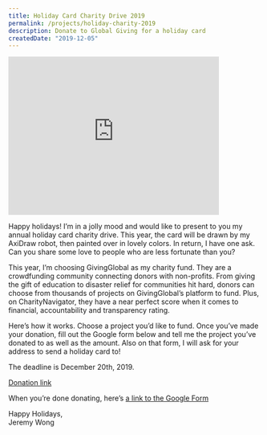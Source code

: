 ```yaml
---
title: Holiday Card Charity Drive 2019
permalink: /projects/holiday-charity-2019
description: Donate to Global Giving for a holiday card
createdDate: "2019-12-05"
---
```


<iframe width="420" height="315" src="https://www.youtube.com/embed/tOXmg5mGpGQ" frameborder="0" allowfullscreen></iframe>


Happy holidays! I’m in a jolly mood and would like to present to you my annual holiday card charity drive. This year, the card will be drawn by my AxiDraw robot, then painted over in lovely colors. In return, I have one ask. Can you share some love to people who are less fortunate than you?

This year, I’m choosing GivingGlobal as my charity fund. They are a crowdfunding community connecting donors with non-profits. From giving the gift of education to disaster relief for communities hit hard, donors can choose from thousands of projects on GivingGlobal’s platform to fund. Plus, on CharityNavigator, they have a near perfect score when it comes to financial, accountability and transparency rating.

Here’s how it works. Choose a project you’d like to fund. Once you’ve made your donation, fill out the Google form below and tell me the project you’ve donated to as well as the amount. Also on that form, I will ask for your address to send a holiday card to!

The deadline is December 20th, 2019.

[Donation link](https://www.globalgiving.org/search/)

When you’re done donating, here’s [a link to the Google Form](https://forms.gle/EVVDkwKCE6nXoJ2d8)

Happy Holidays,  
Jeremy Wong